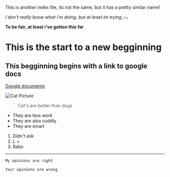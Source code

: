 This is another index file, its not the same, but it has a pretty similar name!

*I don't really know what i'm doing, but at least im trying ;~;*

**To be fair, at least i've gotten this far**

# This is the start to a new begginning 
## This begginning begins with a link to google docs

[Google documents](https://www.google.com/docs/about/)

![Cat Picture](https://ychef.files.bbci.co.uk/976x549/p07ryyyj.jpg)
> Cat's are better than dogs  

* They are less work
* They are also cuddly
* They are smart

1) Didn't ask
2) L + 
3) Ratio

--- 
`My opinions are right`

``` 
Your opinions are wrong
```
